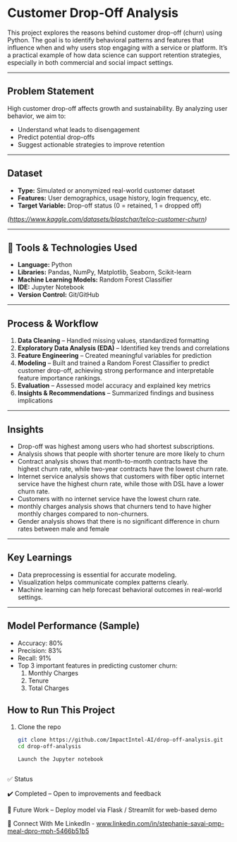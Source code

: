 # Customer Drop-Off Analysis

This project explores the reasons behind customer drop-off (churn) using Python. The goal is to identify behavioral patterns and features that influence when and why users stop engaging with a service or platform. It’s a practical example of how data science can support retention strategies, especially in both commercial and social impact settings.

---

## Problem Statement

High customer drop-off affects growth and sustainability. By analyzing user behavior, we aim to:
- Understand what leads to disengagement
- Predict potential drop-offs
- Suggest actionable strategies to improve retention

---

## Dataset

- **Type:** Simulated or anonymized real-world customer dataset
- **Features:** User demographics, usage history, login frequency, etc.
- **Target Variable:** Drop-off status (0 = retained, 1 = dropped off)

*(https://www.kaggle.com/datasets/blastchar/telco-customer-churn)*

---

## 🔧 Tools & Technologies Used

- **Language:** Python  
- **Libraries:** Pandas, NumPy, Matplotlib, Seaborn, Scikit-learn
- **Machine Learning Models:** Random Forest Classifier  
- **IDE:** Jupyter Notebook  
- **Version Control:** Git/GitHub

---

## Process & Workflow

1. **Data Cleaning** – Handled missing values, standardized formatting  
2. **Exploratory Data Analysis (EDA)** – Identified key trends and correlations  
3. **Feature Engineering** – Created meaningful variables for prediction  
4. **Modeling** – Built and trained a Random Forest Classifier to predict customer drop-off, achieving strong performance and interpretable feature importance rankings.  
5. **Evaluation** – Assessed model accuracy and explained key metrics  
6. **Insights & Recommendations** – Summarized findings and business implications

---

## Insights

- Drop-off was highest among users who had shortest subscriptions.
- Analysis shows that people with shorter tenure are more likely to churn
- Contract analysis shows that month-to-month contracts have the highest churn rate, while two-year contracts have the lowest churn rate.
- Internet service analysis shows that customers with fiber optic internet service have the highest churn rate, while those with DSL have a lower churn rate.
- Customers with no internet service have the lowest churn rate.
- monthly charges analysis shows that churners tend to have higher monthly charges compared to non-churners.
- Gender analysis shows that there is no significant difference in churn rates between male and female

---

## Key Learnings

- Data preprocessing is essential for accurate modeling.
- Visualization helps communicate complex patterns clearly.
- Machine learning can help forecast behavioral outcomes in real-world settings.

---
## Model Performance (Sample)

- Accuracy: 80%  
- Precision: 83%  
- Recall: 91%  
- Top 3 important features in predicting customer churn:
  1. Monthly Charges 
  2. Tenure 
  3. Total Charges

## How to Run This Project

1. Clone the repo  
   ```bash
   git clone https://github.com/ImpactIntel-AI/drop-off-analysis.git
   cd drop-off-analysis

   Launch the Jupyter notebook



✅ Status

✔️ Completed – Open to improvements and feedback

📌 Future Work – Deploy model via Flask / Streamlit for web-based demo


🤝 Connect With Me
LinkedIn - www.linkedin.com/in/stephanie-savai-pmp-meal-dpro-mph-5466b51b5
